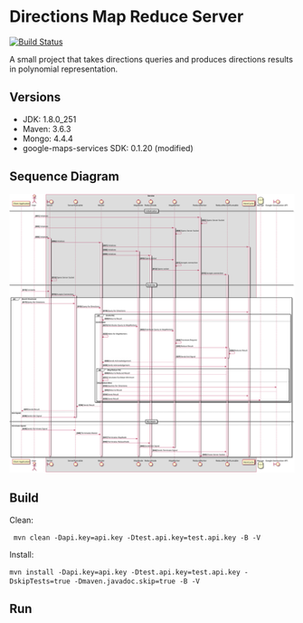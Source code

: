 # Directions Map Reduce Server # 
[![Build Status](https://travis-ci.com/steve-papadogiannis/dist-sys-server-java.svg?branch=master)](https://travis-ci.com/steve-papadogiannis/dist-sys-server-java)

A small project that takes directions queries and produces directions results in polynomial representation.

## Versions ##

* JDK: 1.8.0_251
* Maven: 3.6.3
* Mongo: 4.4.4
* google-maps-services SDK: 0.1.20 (modified)

## Sequence Diagram ##

![Lifecycle Sequence Diagram](./images/lifecycle.svg)

## Build ##

Clean:

```
 mvn clean -Dapi.key=api.key -Dtest.api.key=test.api.key -B -V
```

Install:

```
mvn install -Dapi.key=api.key -Dtest.api.key=test.api.key -DskipTests=true -Dmaven.javadoc.skip=true -B -V
```

## Run ##



